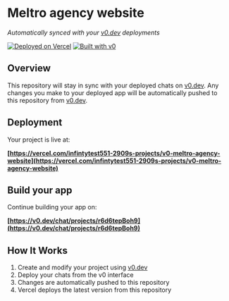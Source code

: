 # Meltro agency website

*Automatically synced with your [v0.dev](https://v0.dev) deployments*

[![Deployed on Vercel](https://img.shields.io/badge/Deployed%20on-Vercel-black?style=for-the-badge&logo=vercel)](https://vercel.com/infintytest551-2909s-projects/v0-meltro-agency-website)
[![Built with v0](https://img.shields.io/badge/Built%20with-v0.dev-black?style=for-the-badge)](https://v0.dev/chat/projects/r6d6tepBoh9)

## Overview

This repository will stay in sync with your deployed chats on [v0.dev](https://v0.dev).
Any changes you make to your deployed app will be automatically pushed to this repository from [v0.dev](https://v0.dev).

## Deployment

Your project is live at:

**[https://vercel.com/infintytest551-2909s-projects/v0-meltro-agency-website](https://vercel.com/infintytest551-2909s-projects/v0-meltro-agency-website)**

## Build your app

Continue building your app on:

**[https://v0.dev/chat/projects/r6d6tepBoh9](https://v0.dev/chat/projects/r6d6tepBoh9)**

## How It Works

1. Create and modify your project using [v0.dev](https://v0.dev)
2. Deploy your chats from the v0 interface
3. Changes are automatically pushed to this repository
4. Vercel deploys the latest version from this repository